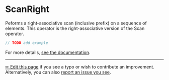 # ScanRight

Peforms a right-associative scan (inclusive prefix) on a sequence of elements.
This operator is the right-associative version of the Scan operator.

```c# --destination-file ../code/Program.cs --region statements --project ../code/TryMoreLinq.csproj
// TODO add example
```

For more details, [see the documentation][doc].

---

[&#x270F; Edit this page][edit] if you see a typo or wish to contribute an
improvement. Alternatively, you can also [report an issue you see][issue].


[edit]: https://github.com/morelinq/try/edit/master/scan-right.md
[issue]: https://github.com/morelinq/try/issues/new?title=ScanRight
[doc]: https://morelinq.github.io/3.1/ref/api/html/Overload_MoreLinq_MoreEnumerable_ScanRight.htm
